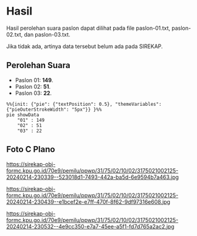 # Hasil

Hasil perolehan suara paslon dapat dilihat pada file paslon-01.txt, paslon-02.txt, dan paslon-03.txt.

Jika tidak ada, artinya data tersebut belum ada pada SIREKAP.

## Perolehan Suara

 * Paslon 01: **149**.
 * Paslon 02: **51**.
 * Paslon 03: **22**.

```mermaid
%%{init: {"pie": {"textPosition": 0.5}, "themeVariables": {"pieOuterStrokeWidth": "5px"}} }%%
pie showData
    "01" : 149
    "02" : 51
    "03" : 22
```
## Foto C Plano

https://sirekap-obj-formc.kpu.go.id/70e9/pemilu/ppwp/31/75/02/10/02/3175021002125-20240214-230339--523018d1-7493-442a-ba5d-6e9594b7a463.jpg

https://sirekap-obj-formc.kpu.go.id/70e9/pemilu/ppwp/31/75/02/10/02/3175021002125-20240214-230439--e1bcef2e-e7ff-470f-8f62-9df97316e608.jpg

https://sirekap-obj-formc.kpu.go.id/70e9/pemilu/ppwp/31/75/02/10/02/3175021002125-20240214-230532--4e9cc350-e7a7-45ee-a5f1-fd7d765a2ac2.jpg
